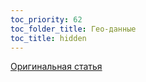 ```yaml
---
toc_priority: 62
toc_folder_title: Гео-данные
toc_title: hidden
---
```



[Оригинальная статья](https://clickhouse.tech/docs/ru/sql-reference/functions/geo/) <!--hide-->
